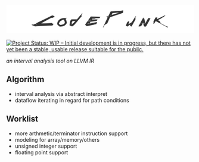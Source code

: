 ![logo](assets/logo.png)

[![Project Status: WIP – Initial development is in progress, but there has not yet been a stable, usable release suitable for the public.](https://www.repostatus.org/badges/latest/wip.svg)](https://www.repostatus.org/#wip)
 
*an interval analysis tool on LLVM IR*

## Algorithm

- interval analysis via abstract interpret
- dataflow iterating in regard for path conditions

## Worklist

- more arthmetic/terminator instruction support
- modeling for array/memory/others
- unsigned integer support
- floating point support
